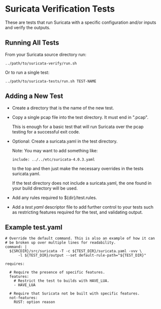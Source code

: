 # Suricata Verification Tests

These are tests that run Suricata with a specific configuration and/or
inputs and verify the outputs.

## Running All Tests

From your Suricata source directory run:

```
../path/to/suricata-verify/run.sh
```

Or to run a single test:
```
../path/to/suricata-tests/run.sh TEST-NAME
```

## Adding a New Test

- Create a directory that is the name of the new test.

- Copy a single pcap file into the test directory. It must end in
  ".pcap".

  This is enough for a basic test that will run Suricata over the pcap
  testing for a successful exit code.

- Optional: Create a suricata.yaml in the test directory.

    Note: You may want to add something like:
    ```
    include: ../../etc/suricata-4.0.3.yaml
    ```
    to the top and then just make the necessary overrides in the tests
    suricata.yaml.

	If the test directory does not include a suricata.yaml, the one
    found in your build directory will be used.

- Add any rules required to ${dir}/test.rules.

- Add a *test.yaml* descriptor file to add further control to your
  tests such as restricting features required for the test, and
  validating output.

## Example test.yaml

```
# Override the default command. This is also an example of how it can
# be broken up over multiple lines for readability.
command: |
  ${SRCDIR}/src/suricata -T -c ${TEST_DIR}/suricata.yaml -vvv \
      -l ${TEST_DIR}/output --set default-rule-path="${TEST_DIR}"

requires:

  # Require the presence of specific features.
  features:
    # Restrict the test to builds with HAVE_LUA.
    - HAVE_LUA

  # Require that Suricata not be built with specific features.
  not-features:
    RUST: option reason
